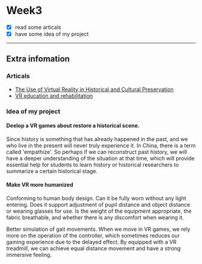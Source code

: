 # Week3
- [x] read some articals
- [x] have some idea of my project

---

## Extra infomation
### Articals
- [The Use of Virtual Reality in Historical and Cultural Preservation](https://ts2.space/en/the-use-of-virtual-reality-in-historical-and-cultural-preservation/)
- [VR education and rehabilitation](https://dl.acm.org/doi/pdf/10.1145/257874.257886)

### Idea of my project
#### Deelop a VR games about restore a historical scene.
Since history is something that has already happened in the past, and we who live in the present will never truly experience it. 
In China, there is a term called 'empathize'. So perhaps if we can reconstruct past history, we will have a deeper understanding of the situation at that time, 
which will provide essential help for students to learn history or historical researchers to summarize a certain historical stage.

#### Make VR more humanized
Conforming to human body design.
Can it be fully worn without any light entering.
Does it support adjustment of pupil distance and object distance or wearing glasses for use.
Is the weight of the equipment appropriate, the fabric breathable, and whether there is any discomfort when wearing it.

Better simulation of gait movements.
When we move in VR games, we rely more on the operation of the controller, which sometimes reduces our gaming experience due to the delayed effect. 
By equipped with a VR treadmill, we can achieve equal distance movement and have a strong immersive feeling.
